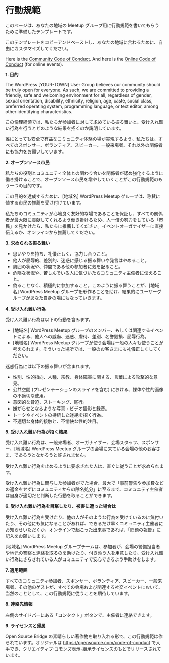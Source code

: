 <!--
# Code of Conduct
-->
# 行動規範

<!--
This is a template that may inspire the text for your local meetup group page.
-->
このページは、あなたの地域の Meetup グループ用に行動規範を書いてもらうために準備したテンプレートです。

<!--
Feel free to copy and paste this template and customize it for your area.
-->
このテンプレートをコピーアンドペーストし、あなたの地域に合わるために、自由にカスタマイズしてください。

Here is the [Community Code of Conduct](https://make.wordpress.org/handbook/community-code-of-conduct/). And here is the [Online Code of Conduct](https://make.wordpress.org/community/handbook/virtual-events/online-code-of-conduct/) (for online events).

<!--
**1\. Purpose**
-->
**1\. 目的**

The WordPress \[YOUR-TOWN\] User Group believes our community should be truly open for everyone. As such, we are committed to providing a friendly, safe and welcoming environment for all, regardless of gender, sexual orientation, disability, ethnicity, religion, age, caste, social class, preferred operating system, programming language, or text editor, among other identifying characteristics.

<!--
This code of conduct outlines our expectations for participant behavior as well as the consequences for unacceptable behavior.
-->
この倫理綱領では、私たちが参加者に対して求めている振る舞いと、受け入れ難い行為を行うとどのような結果を招くのか説明しています。

<!--
We invite all sponsors, volunteers, speakers, attendees, and other participants to help us realize a safe and positive community experience for everyone.
-->
誰にとっても安全で有益なコミュニティ体験の場が実現するよう、私たちは、すべてのスポンサー、ボランティア、スピーカー、一般来場者、それ以外の関係者にも協力をお願いしています。

<!--
**2\. Open Source Citizenship**
-->
**2\. オープンソース市民**

<!--
A supplemental goal of this code of conduct is to increase open source citizenship by encouraging participants to recognize and strengthen the relationships between what we do and the community at large.
-->
私たちの役割とコミュニティ全体との関わり合いを関係者が認め強化するように働き掛けることで、オープンソース市民を増やしていくことがこの行動規範のもう一つの目的です。

<!--
In service of this goal, the WordPress \[YOUR-TOWN\] User Group organizers will be taking nominations for exemplary citizens.
-->
この目的を達成するために、[地域名] WordPress Meetup グループは、称賛に値する市民の推薦を受け付けています。

<!--
If you see someone who is making an extra effort to ensure our community is welcoming, friendly, and encourages all participants to contribute to the fullest extent, we want to know. You can nominate someone by talking to the event organizer or online.
-->
私たちのコミュニティが心地良く友好的な場であることを保証し、すべての関係者が最大限に貢献してくれるよう働き掛けるため、人一倍の努力をしている「市民」を見かけたら、私たちに推薦してください。イベントオーガナイザーに直接伝えるか、オンラインから推薦してください。

<!--
**3\. Expected Behavior**
-->
**3\. 求められる振る舞い**

<!--
*   Be considerate, respectful, and collaborative.
*   Refrain from demeaning, discriminatory or harassing behavior and speech.
*   Be mindful of your surroundings and of your fellow participants.
*   Alert community organizers if you notice a dangerous situation or someone in distress.
*   Participate in an authentic and active way. In doing so, you help to create WordPress \[YOUR-TOWN\] User Group and make it your own.
-->
*   思いやりを持ち、礼儀正しく、協力し合うこと。
*   他人が屈辱的、差別的、迷惑に感じる振る舞いや発言はやめること。
*   周囲の状況や、仲間である他の参加者に気を配ること。
*   危険な状況や、苦しんでいる人に気づいたらコミュニティ主催者に伝えること。
*   偽ることなく、積極的に参加すること。このように振る舞うことが、[地域名] WordPress Meetup グループを形作ることを助け、結果的にユーザーグループがあなた自身の場にもなっていきます。

<!--
**4\. Unacceptable Behavior**
-->
**4\. 受け入れ難い行為**

<!--
Unacceptable behaviors include: intimidating, harassing, abusive, discriminatory, derogatory or demeaning conduct by any members of  WordPress \[YOUR-TOWN\] User Group and related events. All WordPress \[YOUR-TOWN\] User Group venues may be shared with members of the public; please be respectful to all patrons of these locations.
-->
受け入れ難い行為は以下の行動を含みます。
*   [地域名] WordPress Meetup グループのメンバー、もしくは関連するイベントによる、他人への威嚇、迷惑、虐待、差別、名誉毀損、屈辱行為。
*   [地域名] WordPress Meetup グループが使う会場は一般の人々も使うことが考えられます。そういった場所では、一般のお客さまにも礼儀正しくしてください。

<!--
Harassment includes: offensive verbal comments related to gender, sexual orientation, race, religion, disability; inappropriate use of nudity and/or sexual images in public spaces (including presentation slides); deliberate intimidation, stalking or following; harassing photography or recording; sustained disruption of talks or other events; inappropriate physical contact, and unwelcome sexual attention.
-->
迷惑行為には以下の振る舞いが含まれます。
*   性別、性的指向、人種、宗教、身体障害に関する、言葉による攻撃的な意見。
*   公共空間 (プレゼンテーションのスライドを含む) における、裸体や性的画像の不適切な使用。
*   意図的な脅迫、ストーキング、尾行。
*   嫌がらせとなるような写真・ビデオ撮影と録音。
*   トークやイベントの持続した途絶を招く行為。
*   不適切な身体的接触と、不愉快な性的注目。

<!--
**5\. Consequences Of Unacceptable Behavior**
-->
**5\. 受け入れ難い行為が招く結果**

<!--
Unacceptable behavior will not be tolerated whether by other attendees, organizers, venue staff, sponsors, or other patrons of the WordPress \[YOUR-TOWN\] User Group venues.
-->
受け入れ難い行為は、一般来場者、オーガナイザー、会場スタッフ、スポンサー、[地域名] WordPress Meetup グループの会場に来ている会場の他のお客さま、であろうとなかろうと許されません。

<!--
Anyone asked to stop unacceptable behavior is expected to comply immediately.
-->
受け入れ難い行為を止めるように要求された人は、直ぐに従うことが求められます。

<!--
If a participant engages in unacceptable behavior, the community organizers may take any action they deem appropriate, up to and including expulsion from the community without warning or refund.
-->
受け入れ難い行為に関与した参加者がでた場合、最大で「事前警告や参加費などの返金をせずにコミュニティからの除名処分」に至るまで、コミュニティ主催者は自身が適切だと判断した行動を取ることができます。

<!--
**6\. What To Do If You Witness Or Are Subject To Unacceptable Behavior**
-->
**6\. 受け入れ難い行為を目撃したり、被害に遭った場合は**

<!--
If you are subjected to unacceptable behavior, notice that someone else is being subject to unacceptable behavior, or have any other concerns, please notify a community organizer as soon as possible or fill out an incident report if the incident was online.
-->
受け入れ難い行為を受けたり、他の人がそのような行為を受けているのに気付いたり、その他にも気になることがあれば、できるだけ早くコミュニティ主催者にお知らせいただくか、オンラインで起こった出来事であれば、「問題の報告」に記入をお願いします。

<!--
The WordPress \[YOUR-TOWN\] User Group team will be available to help participants contact venue security or local law enforcement, to provide escorts, or to otherwise assist those experiencing unacceptable behavior to feel safe in the community.
-->
[地域名] WordPress Meetup グループチームは、参加者が、会場の警備担当者や地元の警察と連絡を取るのを助けたり、付き添う人を用意したり、受け入れ難い行為にさらされている人がコミュニティで安心できるよう手助けをします。

<!--
**7\. Scope**
-->
**7\. 適用範囲**

<!--
We expect all community members, sponsors, volunteers, speakers, attendees, and other guests to abide by this code of conduct at all venues and related social events.
-->
すべてのコミュニティ参加者、スポンサー、ボランティア、スピーカー、一般来場者、その他のゲストが、すべての会場および関連する社交イベントにおいて、当然のこととして、この行動規範に従うことを期待しています。

<!--
**8\. Contact Information**
-->
**8\. 連絡先情報**

<!--
We are available via the ‘Contact’ button over in the left hand sidebar
-->
左側のサイドバーにある「コンタクト」ボタンで、主催者に連絡できます。

<!--
**9\. License And Attribution**
-->
**9\. ライセンスと帰属**

<!--
This Code of Conduct is heavily borrowed from the awesome work of Open Source Bridge. The original is available at [https://opensource.com/code-of-conduct](https://opensource.com/code-of-conduct) and is released under a Creative Commons Attribution-ShareAlike license.
-->
Open Source Bridge の素晴らしい著作物を取り入れる形で、この行動規範は作られています。オリジナルは https://opensource.com/code-of-conduct で入手でき、クリエイティブ·コモンズ表示-継承ライセンスのもとでリリースされています。

<!--
*   [To-do](# "To-do")
-->
